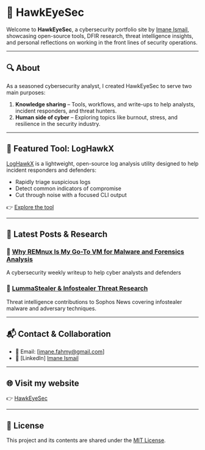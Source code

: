# 🦅 HawkEyeSec

Welcome to **HawkEyeSec**, a cybersecurity portfolio site by [Imane Ismail](https://www.linkedin.com/in/imane-ismail-a1898017a?utm_source=share&utm_campaign=share_via&utm_content=profile&utm_medium=ios_app), 
showcasing open-source tools, DFIR research, threat intelligence insights, and personal reflections on working in the front lines of security operations.

---

## 🔍 About

As a seasoned cybersecurity analyst, I created HawkEyeSec to serve two main purposes:

1. **Knowledge sharing** – Tools, workflows, and write-ups to help analysts, incident responders, and threat hunters.
2. **Human side of cyber** – Exploring topics like burnout, stress, and resilience in the security industry.

---

## 🚀 Featured Tool: LogHawkX

[LogHawkX](https://loghawkx.io) is a lightweight, open-source log analysis utility designed to help incident responders and defenders:
- Rapidly triage suspicious logs
- Detect common indicators of compromise
- Cut through noise with a focused CLI output

👉 [Explore the tool](https://github.com/Imane-Ismail/LogHawk)

---

## 🧠 Latest Posts & Research

### 📘 [Why REMnux Is My Go-To VM for Malware and Forensics Analysis](https://medium.com/hawkeyesec/why-remnux-is-my-go-to-vm-for-malware-and-forensics-analysis-382c49137685)
A cybersecurity weekly writeup to help cyber analysts and defenders

### 🧪 [LummaStealer & Infostealer Threat Research](https://news.sophos.com/en-us/author/imane-ismail/)
Threat intelligence contributions to Sophos News covering infostealer malware and adversary techniques.

---

## 📬 Contact & Collaboration

- 📧 Email: [imane.fahmy@gmail.com]
- 🔗 [LinkedIn] [Imane Ismail](https://www.linkedin.com/in/imane-ismail-a1898017a?utm_source=share&utm_campaign=share_via&utm_content=profile&utm_medium=ios_app)

---

## 🌐 Visit my website

👉 [HawkEyeSec](https://hawkeyesec.org)

---

## 📜 License

This project and its contents are shared under the [MIT License](LICENSE).
